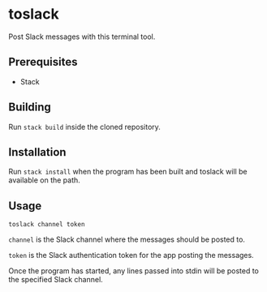 # toslack

Post Slack messages with this terminal tool.

## Prerequisites

* Stack

## Building

Run `stack build` inside the cloned repository.

## Installation

Run `stack install` when the program has been built and toslack will be available on the path.

## Usage

`toslack channel token`

`channel` is the Slack channel where the messages should be posted to.

`token` is the Slack authentication token for the app posting the messages.

Once the program has started, any lines passed into stdin will be posted to the specified Slack channel.
